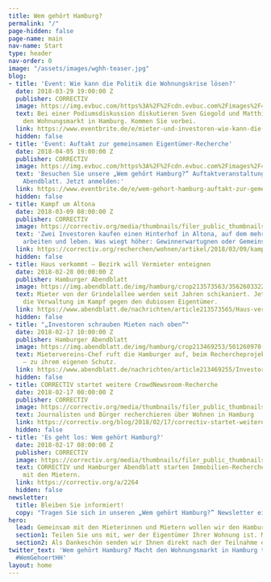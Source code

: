 ```yaml
---
title: Wem gehört Hamburg?
permalink: "/"
page-hidden: false
page-name: main
nav-name: Start
type: header
nav-order: 0
image: "/assets/images/wghh-teaser.jpg"
blog:
- title: 'Event: Wie kann die Politik die Wohnungskrise lösen?'
  date: 2018-03-29 19:00:00 Z
  publisher: CORRECTIV
  image: https://img.evbuc.com/https%3A%2F%2Fcdn.evbuc.com%2Fimages%2F42472299%2F165001840999%2F1%2Foriginal.jpg?w=800&rect=0%2C0%2C1920%2C960&s=c1994c76cf4e1c78e8f5dc201005f4e8
  text: Bei einer Podiumsdiskussion diskutieren Sven Giegold und Matthias Kock über
    den Wohnungsmarkt in Hamburg. Kommen Sie vorbei.
  link: https://www.eventbrite.de/e/mieter-und-investoren-wie-kann-die-politik-die-wohnungskrise-losen-tickets-44363115272
  hidden: false
- title: 'Event: Auftakt zur gemeinsamen Eigentümer-Recherche'
  date: 2018-04-05 19:00:00 Z
  publisher: CORRECTIV
  image: https://img.evbuc.com/https%3A%2F%2Fcdn.evbuc.com%2Fimages%2F42304637%2F165001840999%2F1%2Foriginal.jpg?w=800&rect=0%2C0%2C1200%2C600&s=d3ca78e6e659d426de46754c185de9ea
  text: 'Besuchen Sie unsere „Wem gehört Hamburg?“ Auftaktveranstaltung beim Hamburger
    Abendblatt. Jetzt anmelden:'
  link: https://www.eventbrite.de/e/wem-gehort-hamburg-auftakt-zur-gemeinsamen-eigentumer-recherche-tickets-44250350991
  hidden: false
- title: Kampf um Altona
  date: 2018-03-09 08:00:00 Z
  publisher: CORRECTIV
  image: https://correctiv.org/media/thumbnails/filer_public_thumbnails/f0/b4/f0b455b6-47d2-4715-81a5-0ce96690f3a8/bernie-fenster-kind.jpg__1280x700_q85_crop_subject_location-1327%2C790_subsampling-2.jpg
  text: 'Zwei Investoren kaufen einen Hinterhof in Altona, auf dem mehr als 100 Menschen
    arbeiten und leben. Was wiegt höher: Gewinnerwartugnen oder Gemeinschaft?'
  link: https://correctiv.org/recherchen/wohnen/artikel/2018/03/09/kampf-um-altona/
  hidden: false
- title: Haus verkommt – Bezirk will Vermieter enteignen
  date: 2018-02-28 00:00:00 Z
  publisher: Hamburger Abendblatt
  image: https://img.abendblatt.de/img/hamburg/crop213573563/3562603322-w820-cv16_9-q85/grindelallee-55003a52-e187-410a-a319-4fd0eefa80e9.jpg
  text: Mieter von der Grindelallee werden seit Jahren schikaniert. Jetzt handelt
    die Verwaltung im Kampf gegen den dubiosen Eigentümer.
  link: https://www.abendblatt.de/nachrichten/article213573565/Haus-verkommt-Bezirk-will-Vermieter-enteignen.html
  hidden: false
- title: "„Investoren schrauben Mieten nach oben“"
  date: 2018-02-17 10:00:00 Z
  publisher: Hamburger Abendblatt
  image: https://img.abendblatt.de/img/hamburg/crop213469253/501260970-w820-cv16_9-q85/Chychla-6.jpg
  text: Mietervereins-Chef ruft die Hamburger auf, beim Rechercheprojekt mitzuwirken
    – zu ihrem eigenen Schutz.
  link: https://www.abendblatt.de/nachrichten/article213469255/Investoren-schrauben-die-Mieten-in-Hamburg-nach-oben.html
  hidden: false
- title: CORRECTIV startet weitere CrowdNewsroom-Recherche
  date: 2018-02-17 00:00:00 Z
  publisher: CORRECTIV
  image: https://correctiv.org/media/thumbnails/filer_public_thumbnails/b0/00/b000223c-5d14-4c44-a479-adef3e0aefb9/crowdnewsroom01.jpg__1280x700_q85_crop_subject_location-2067%2C1378_subsampling-2.jpg
  text: Journalisten und Bürger recherchieren über Wohnen in Hamburg
  link: https://correctiv.org/blog/2018/02/17/correctiv-startet-weitere-crowdnewsroom-recherche-wem-gehort-hamburg/
  hidden: false
- title: 'Es geht los: Wem gehört Hamburg?'
  date: 2018-02-17 08:00:00 Z
  publisher: CORRECTIV
  image: https://correctiv.org/media/thumbnails/filer_public_thumbnails/1d/93/1d936166-6690-42c1-9973-4445385b2a11/hamburg_23correctiv_ivo-mayr_benjamin-schubert.jpg__1280x700_q85_crop_subsampling-2.jpg
  text: CORRECTIV und Hamburger Abendblatt starten Immobilien-Recherche – gemeinsam
    mit den Mietern.
  link: https://correctiv.org/a/2264
  hidden: false
newsletter:
  title: Bleiben Sie informiert!
  copy: "Tragen Sie sich in unseren „Wem gehört Hamburg?” Newsletter ein. Wir informieren Sie über neue Veröffentlichungen zum Wohnungsmarkt in Hamburg. Dazu erhalten Sie Einladungen zu  Veranstaltungen zum Thema."
hero:
  lead: Gemeinsam mit den Mieterinnen und Mietern wollen wir den Hamburger Wohnungsmarkt transparenter machen. Und herausfinden, welche Eigentümer die Wohnungskrise verschärfen.
  section1: Teilen Sie uns mit, wer der Eigentümer Ihrer Wohnung ist. Mit Ihrem Puzzleteil vervollständigen wir ein großes Bild der Stadt. Davon profitieren alle.
  section2: Als Dankeschön senden wir Ihnen direkt nach der Teilnahme eine Übersicht mit den Eigentumsverhältnissen in Ihrer Nachbarschaft.
twitter_text: 'Wem gehört Hamburg? Macht den Wohnungsmarkt in Hamburg transparenter.
  #WemGehoertHH'
layout: home
---
```


